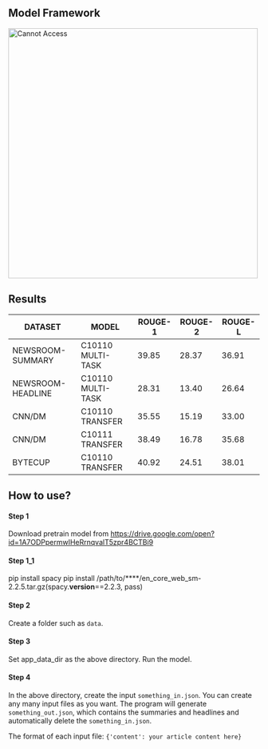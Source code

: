 
## Model Framework
<p align="left">
  <img src="figure/multitask_transfer.png" width="500" title="The Model" alt="Cannot Access">
</p>

## Results

| DATASET  | MODEL | ROUGE-1 | ROUGE-2 | ROUGE-L |
| ------------- | ------------- | ------------- | ------------- | ------------- |
| NEWSROOM-SUMMARY | C10110 MULTI-TASK | 39.85 | 28.37 | 36.91 |
| NEWSROOM-HEADLINE | C10110 MULTI-TASK | 28.31 | 13.40 | 26.64 |
| CNN/DM  | C10110 TRANSFER | 35.55 | 15.19 | 33.00 |
| CNN/DM  | C10111 TRANSFER | 38.49 | 16.78 | 35.68 |
| BYTECUP | C10110 TRANSFER | 40.92 | 24.51 | 38.01 |

## How to use?

#### Step 1
Download pretrain model from https://drive.google.com/open?id=1A7ODPpermwIHeRrnqvalT5zpr4BCTBi9

#### Step 1_1
pip install spacy
pip install /path/to/****/en_core_web_sm-2.2.5.tar.gz(spacy.__version__==2.2.3, pass)

#### Step 2
Create a folder such as ```data```.
#### Step 3
Set app_data_dir as the above directory.
Run the model.
#### Step 4
In the above directory, create the input ```something_in.json```.
You can create any many input files as you want.
The program will generate ```something_out.json```, which contains the summaries and headlines and automatically delete the ```something_in.json```.

The format of each input file:
```{'content': your article content here}```


